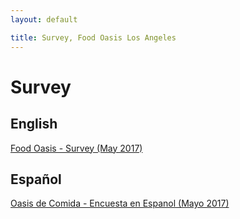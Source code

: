 ```yaml
---
layout: default

title: Survey, Food Oasis Los Angeles
---
```


# Survey

## English

[Food Oasis - Survey (May 2017)](https://foodoasisla.typeform.com/to/ojwSQ9)

## Español

[Oasis de Comida - Encuesta en Espanol (Mayo 2017)](https://foodoasisla.typeform.com/to/dcV8ro)
